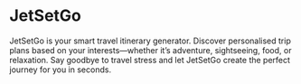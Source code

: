 # JetSetGo
JetSetGo is your smart travel itinerary generator. Discover personalised trip plans based on your interests—whether it’s adventure, sightseeing, food, or relaxation. Say goodbye to travel stress and let JetSetGo create the perfect journey for you in seconds.
